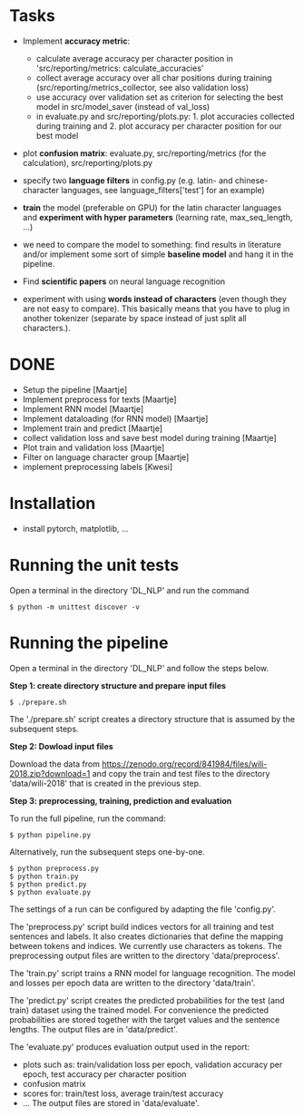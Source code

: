 # Tasks

* Implement **accuracy metric**:
    * calculate average accuracy per character position in 'src/reporting/metrics: calculate_accuracies'
    * collect average accuracy over all char positions during training (src/reporting/metrics_collector, see also validation loss)
    * use accuracy over validation set as criterion for selecting the best model in src/model_saver (instead of val_loss)
    * in evaluate.py and src/reporting/plots.py: 1. plot accuracies collected during training and 2. plot accuracy per character position for our best model
* plot **confusion matrix**: evaluate.py, src/reporting/metrics (for the calculation), src/reporting/plots.py
* specify two **language filters** in config.py (e.g. latin- and chinese- character languages, see language_filters['test'] for an example)
* **train** the model (preferable on GPU) for the latin character languages and **experiment with hyper parameters** (learning rate, max_seq_length, ...)

* we need to compare the model to something: find results in literature and/or implement some sort of simple **baseline model** and hang it in the pipeline.

* Find **scientific papers** on neural language recognition

* experiment with using **words instead of characters** (even though they are not easy to compare). This basically means that you have to plug in another tokenizer (separate by space instead of just split all characters.). 

# DONE
* Setup the pipeline [Maartje]
* Implement preprocess for texts [Maartje]
* Implement RNN model [Maartje]
* Implement dataloading (for RNN model) [Maartje]
* Implement train and predict [Maartje]
* collect validation loss and save best model during training [Maartje]
* Plot train and validation loss [Maartje]
* Filter on language character group [Maartje]
* implement preprocessing labels [Kwesi]

# Installation

* install pytorch, matplotlib, ...

# Running the unit tests

Open a terminal in the directory 'DL_NLP' and run the command

```console
$ python -m unittest discover -v
```

# Running the pipeline

Open a terminal in the directory 'DL_NLP' and follow the steps below.

**Step 1: create directory structure and prepare input files**

```console
$ ./prepare.sh
```

The './prepare.sh' script creates a directory structure that is assumed by the subsequent steps.

**Step 2: Dowload input files**

Download the data from https://zenodo.org/record/841984/files/wili-2018.zip?download=1 
and copy the train and test files to the directory 'data/wili-2018' that is created in the previous step.

**Step 3: preprocessing, training, prediction and evaluation**

To run the full pipeline, run the command:

```console
$ python pipeline.py
```

Alternatively, run the subsequent steps one-by-one.

```console
$ python preprocess.py
$ python train.py
$ python predict.py
$ python evaluate.py
```

The settings of a run can be configured
by adapting the file 'config.py'.

The 'preprocess.py' script build indices vectors 
for all training and test sentences and labels.
It also creates dictionaries
that define the mapping between tokens and indices.
We currently use characters as tokens.
The preprocessing output files are written to the directory 'data/preprocess'.

The 'train.py' script trains a RNN model for language recognition.
The model and losses per epoch data are written to the
directory 'data/train'.

The 'predict.py' script creates the predicted probabilities for the test
(and train) dataset using the trained model.
For convenience the predicted probabilities are stored
together with the target values and the sentence lengths.
The output files are in 'data/predict'.

The 'evaluate.py' produces evaluation output used in the report:
- plots such as: train/validation loss per epoch, 
                 validation accuracy per epoch, 
                 test accuracy per character position
- confusion matrix
- scores for: train/test loss, average train/test accuracy 
- ...
The output files are stored in 'data/evaluate'.


